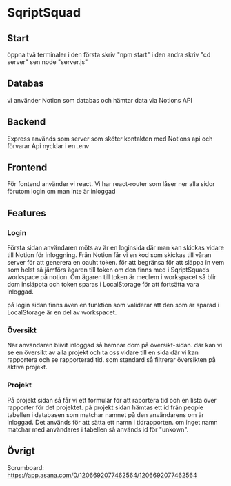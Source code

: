 # SqriptSquad

## Start
öppna två terminaler
i den första skriv "npm start"
i den andra skriv "cd server" sen node "server.js"

## Databas
vi använder Notion som databas och hämtar data via Notions API

## Backend
Express används som server som sköter kontakten med Notions api och förvarar Api nycklar i en .env

## Frontend
För fontend använder vi react. Vi har react-router som låser ner alla sidor förutom login om man inte är inloggad

## Features
### Login
Första sidan användaren möts av är en loginsida där man kan skickas vidare till Notion för inloggning. Från Notion får vi en kod som skickas till våran server för att generera en oauht token. för att begränsa för att släppa in vem som helst så jämförs ägaren till token om den finns med i SqriptSquads workspace på notion. Om ägaren till token är medlem i workspacet så blir dom insläppta och token sparas i LocalStorage för att fortsätta vara inloggad.

på login sidan finns även en funktion som validerar att den som är sparad i LocalStorage är en del av workspacet.

### Översikt
När användaren blivit inloggad så hamnar dom på översikt-sidan. där kan vi se en översikt av alla projekt och ta oss vidare till en sida där vi kan rapportera och se rapporterad tid. som standard så filtrerar översikten på aktiva projekt.

### Projekt
På projekt sidan så får vi ett formulär för att raportera tid och en lista över rapporter för det projektet. på projekt sidan hämtas ett id från people tabellen i databasen som matchar namnet på den användarens om är inloggad. Det används för att sätta ett namn i tidrapporten. om inget namn matchar med användares i tabellen så används id för "unkown".

## Övrigt
Scrumboard: https://app.asana.com/0/1206692077462564/1206692077462564
